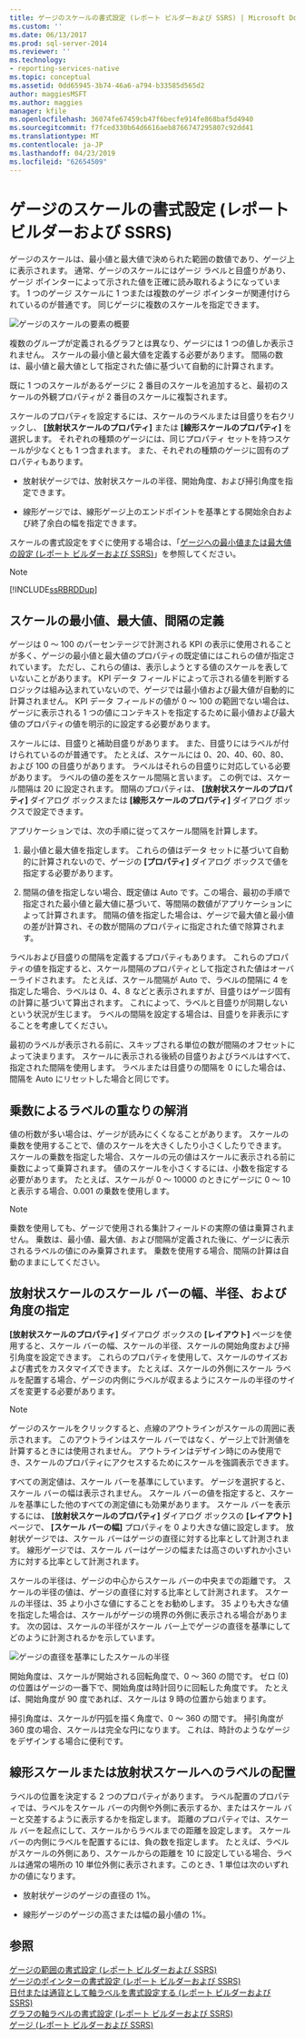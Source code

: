 ```yaml
---
title: ゲージのスケールの書式設定 (レポート ビルダーおよび SSRS) | Microsoft Docs
ms.custom: ''
ms.date: 06/13/2017
ms.prod: sql-server-2014
ms.reviewer: ''
ms.technology:
- reporting-services-native
ms.topic: conceptual
ms.assetid: 0dd65945-3b74-46a6-a794-b33585d565d2
author: maggiesMSFT
ms.author: maggies
manager: kfile
ms.openlocfilehash: 36074fe67459cb47f6becfe914fe868baf5d4940
ms.sourcegitcommit: f7fced330b64d6616aeb8766747295807c92dd41
ms.translationtype: MT
ms.contentlocale: ja-JP
ms.lasthandoff: 04/23/2019
ms.locfileid: "62654509"
---
```

# <a name="formatting-scales-on-a-gauge-report-builder-and-ssrs"></a>ゲージのスケールの書式設定 (レポート ビルダーおよび SSRS)
  ゲージのスケールは、最小値と最大値で決められた範囲の数値であり、ゲージ上に表示されます。 通常、ゲージのスケールにはゲージ ラベルと目盛りがあり、ゲージ ポインターによって示された値を正確に読み取れるようになっています。 1 つのゲージ スケールに 1 つまたは複数のゲージ ポインターが関連付けられているのが普通です。 同じゲージに複数のスケールを指定できます。  
  
 ![ゲージのスケールの要素の概要](../media/scaleoverviewdiagram.gif "ゲージのスケールの要素の概要")  
  
 複数のグループが定義されるグラフとは異なり、ゲージには 1 つの値しか表示されません。 スケールの最小値と最大値を定義する必要があります。 間隔の数は、最小値と最大値として指定された値に基づいて自動的に計算されます。  
  
 既に 1 つのスケールがあるゲージに 2 番目のスケールを追加すると、最初のスケールの外観プロパティが 2 番目のスケールに複製されます。  
  
 スケールのプロパティを設定するには、スケールのラベルまたは目盛りを右クリックし、 **[放射状スケールのプロパティ]** または **[線形スケールのプロパティ]** を選択します。 それぞれの種類のゲージには、同じプロパティ セットを持つスケールが少なくとも 1 つ含まれます。 また、それぞれの種類のゲージに固有のプロパティもあります。  
  
-   放射状ゲージでは、放射状スケールの半径、開始角度、および掃引角度を指定できます。  
  
-   線形ゲージでは、線形ゲージ上のエンドポイントを基準とする開始余白および終了余白の幅を指定できます。  
  
 スケールの書式設定をすぐに使用する場合は、「[ゲージへの最小値または最大値の設定 (レポート ビルダーおよび SSRS)](set-a-minimum-or-maximum-on-a-gauge-report-builder-and-ssrs.md)」を参照してください。  
  
> [!NOTE]  
>  [!INCLUDE[ssRBRDDup](../../includes/ssrbrddup-md.md)]  
  
##  <a name="DefiningMinMax"></a> スケールの最小値、最大値、間隔の定義  
 ゲージは 0 ～ 100 のパーセンテージで計測される KPI の表示に使用されることが多く、ゲージの最小値と最大値のプロパティの既定値にはこれらの値が指定されています。 ただし、これらの値は、表示しようとする値のスケールを表していないことがあります。 KPI データ フィールドによって示される値を判断するロジックは組み込まれていないので、ゲージでは最小値および最大値が自動的に計算されません。 KPI データ フィールドの値が 0 ～ 100 の範囲でない場合は、ゲージに表示される 1 つの値にコンテキストを指定するために最小値および最大値のプロパティの値を明示的に設定する必要があります。  
  
 スケールには、目盛りと補助目盛りがあります。 また、目盛りにはラベルが付けられているのが普通です。 たとえば、スケールには 0、20、40、60、80、および 100 の目盛りがあります。 ラベルはそれらの目盛りに対応している必要があります。 ラベルの値の差をスケール間隔と言います。 この例では、スケール間隔は 20 に設定されます。 間隔のプロパティは、 **[放射状スケールのプロパティ]** ダイアログ ボックスまたは **[線形スケールのプロパティ]** ダイアログ ボックスで設定できます。  
  
 アプリケーションでは、次の手順に従ってスケール間隔を計算します。  
  
1.  最小値と最大値を指定します。 これらの値はデータ セットに基づいて自動的に計算されないので、ゲージの **[プロパティ]** ダイアログ ボックスで値を指定する必要があります。  
  
2.  間隔の値を指定しない場合、既定値は Auto です。この場合、最初の手順で指定された最小値と最大値に基づいて、等間隔の数値がアプリケーションによって計算されます。 間隔の値を指定した場合は、ゲージで最大値と最小値の差が計算され、その数が間隔のプロパティに指定された値で除算されます。  
  
 ラベルおよび目盛りの間隔を定義するプロパティもあります。 これらのプロパティの値を指定すると、スケール間隔のプロパティとして指定された値はオーバーライドされます。 たとえば、スケール間隔が Auto で、ラベルの間隔に 4 を指定した場合、ラベルは 0、4、8 などと表示されますが、目盛りはゲージ固有の計算に基づいて算出されます。 これによって、ラベルと目盛りが同期しないという状況が生じます。 ラベルの間隔を設定する場合は、目盛りを非表示にすることを考慮してください。  
  
 最初のラベルが表示される前に、スキップされる単位の数が間隔のオフセットによって決まります。 スケールに表示される後続の目盛りおよびラベルはすべて、指定された間隔を使用します。 ラベルまたは目盛りの間隔を 0 にした場合は、間隔を Auto にリセットした場合と同じです。  
  
  
##  <a name="ReducingCollisions"></a> 乗数によるラベルの重なりの解消  
 値の桁数が多い場合は、ゲージが読みにくくなることがあります。 スケールの乗数を使用することで、値のスケールを大きくしたり小さくしたりできます。 スケールの乗数を指定した場合、スケールの元の値はスケールに表示される前に乗数によって乗算されます。 値のスケールを小さくするには、小数を指定する必要があります。 たとえば、スケールが 0 ～ 10000 のときにゲージに 0 ～ 10 と表示する場合、0.001 の乗数を使用します。  
  
> [!NOTE]  
>  乗数を使用しても、ゲージで使用される集計フィールドの実際の値は乗算されません。 乗数は、最小値、最大値、および間隔が定義された後に、ゲージに表示されるラベルの値にのみ乗算されます。 乗数を使用する場合、間隔の計算は自動のままにしてください。  
  
  
##  <a name="SpecifyingScaleBar"></a> 放射状スケールのスケール バーの幅、半径、および角度の指定  
 **[放射状スケールのプロパティ]** ダイアログ ボックスの **[レイアウト]** ページを使用すると、スケール バーの幅、スケールの半径、スケールの開始角度および掃引角度を設定できます。 これらのプロパティを使用して、スケールのサイズおよび書式をカスタマイズできます。 たとえば、スケールの外側にスケール ラベルを配置する場合、ゲージの内側にラベルが収まるようにスケールの半径のサイズを変更する必要があります。  
  
> [!NOTE]  
>  ゲージのスケールをクリックすると、点線のアウトラインがスケールの周囲に表示されます。 このアウトラインはスケール バーではなく、ゲージ上で計測値を計算するときには使用されません。 アウトラインはデザイン時にのみ使用でき、スケールのプロパティにアクセスするためにスケールを強調表示できます。  
  
 すべての測定値は、スケール バーを基準にしています。 ゲージを選択すると、スケール バーの幅は表示されません。 スケール バーの値を指定すると、スケールを基準にした他のすべての測定値にも効果があります。 スケール バーを表示するには、 **[放射状スケールのプロパティ]** ダイアログ ボックスの **[レイアウト]** ページで、 **[スケール バーの幅]** プロパティを 0 より大きな値に設定します。 放射状ゲージでは、スケール バーはゲージの直径に対する比率として計測されます。 線形ゲージでは、スケール バーはゲージの幅または高さのいずれか小さい方に対する比率として計測されます。  
  
 スケールの半径は、ゲージの中心からスケール バーの中央までの距離です。 スケールの半径の値は、ゲージの直径に対する比率として計測されます。 スケールの半径は、35 より小さな値にすることをお勧めします。 35 よりも大きな値を指定した場合は、スケールがゲージの境界の外側に表示される場合があります。 次の図は、スケールの半径がスケール バー上でゲージの直径を基準にしてどのように計測されるかを示しています。  
  
 ![ゲージの直径を基準にしたスケールの半径](../media/scaleradiusdiagram.gif "ゲージの直径を基準にしたスケールの半径")  
  
 開始角度は、スケールが開始される回転角度で、0 ～ 360 の間です。 ゼロ (0) の位置はゲージの一番下で、開始角度は時計回りに回転した角度です。 たとえば、開始角度が 90 度であれば、スケールは 9 時の位置から始まります。  
  
 掃引角度は、スケールが円弧を描く角度で、0 ～ 360 の間です。 掃引角度が 360 度の場合、スケールは完全な円になります。 これは、時計のようなゲージをデザインする場合に便利です。  
  
  
##  <a name="PositioningLabels"></a> 線形スケールまたは放射状スケールへのラベルの配置  
 ラベルの位置を決定する 2 つのプロパティがあります。 ラベル配置のプロパティでは、ラベルをスケール バーの内側や外側に表示するか、またはスケール バーと交差するように表示するかを指定します。 距離のプロパティでは、スケール バーを起点にして、スケールからラベルまでの距離を設定します。 スケール バーの内側にラベルを配置するには、負の数を指定します。 たとえば、ラベルがスケールの外側にあり、スケールからの距離を 10 に設定している場合、ラベルは通常の場所の 10 単位外側に表示されます。このとき、1 単位は次のいずれかの値になります。  
  
-   放射状ゲージのゲージの直径の 1%。  
  
-   線形ゲージのゲージの高さまたは幅の最小値の 1%。  
  
## <a name="see-also"></a>参照  
 [ゲージの範囲の書式設定 (レポート ビルダーおよび SSRS)](formatting-ranges-on-a-gauge-report-builder-and-ssrs.md)   
 [ゲージのポインターの書式設定 (レポート ビルダーおよび SSRS)](formatting-pointers-on-a-gauge-report-builder-and-ssrs.md)   
 [日付または通貨として軸ラベルを書式設定する &#40;レポート ビルダーおよび SSRS&#41;](format-axis-labels-as-dates-or-currencies-report-builder-and-ssrs.md)   
 [グラフの軸ラベルの書式設定 (レポート ビルダーおよび SSRS)](formatting-axis-labels-on-a-chart-report-builder-and-ssrs.md)   
 [ゲージ (レポート ビルダーおよび SSRS)](gauges-report-builder-and-ssrs.md)  
  
  
